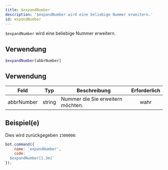 ```yaml
---
title: $expandNumber
description: '$expandNumber wird eine beliebige Nummer erweitern.'
id: expandNumber
---
```


`$expandNumber` wird eine beliebige Nummer erweitern.

## Verwendung

```php
$expandNumber[abbrNumber]
```

## Verwendung

| Feld       | Typ    | Beschreibung                      | Erforderlich |
| ---------- | ------ | --------------------------------- |:------------:|
| abbrNumber | string | Nummer die Sie erweitern möchten. |     wahr     |

## Beispiel(e)

Dies wird zurückgegeben `1300000`:

```javascript
bot.command({
    name: 'expandNumber',
    code: `
  $expandNumber[1.3m]`
});
```
